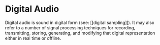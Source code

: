 # Digital Audio
Digital audio is sound in digital form (see: [[digital sampling]]). It may also refer to a number of signal processing techniques for recording, transmitting, storing, generating, and modifying that digital representation either in real time or offline. 
